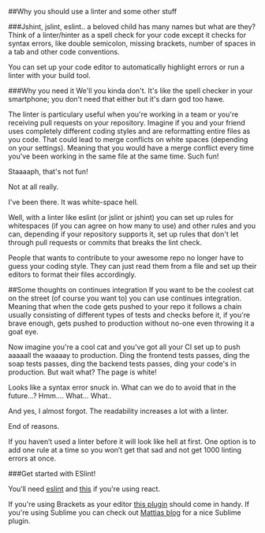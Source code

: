 ##Why you should use a linter and some other stuff

###Jshint, jslint, eslint.. a beloved child has many names but what are they?
Think of a linter/hinter as a spell check for your code except it checks for syntax errors, like double semicolon, missing brackets, number of spaces in a tab and other code conventions. 

You can set up your code editor to automatically highlight errors or run a linter with your build tool. 

###Why you need it
We'll you kinda don't. It's like the spell checker in your smartphone; you don't need that either but it's darn god too hawe. 

The linter is particulary useful when you're working in a team or you're receiving pull requests on your repository. Imagine if you and your friend uses completely different coding styles and are reformatting entire files as you code. That could lead to merge conflicts on white spaces (depending on your settings). Meaning that you would have a merge conflict every time you've been working in the same file at the same time. Such fun! 

Staaaaph, that's not fun!

Not at all really.

I've been there. It was white-space hell.

Well, with a linter like eslint (or jslint or jshint) you can set up rules for whitespaces (if you can agree on how many to use) and other rules and you can, depending if your repository supports it, set up rules that don't let through pull requests or commits that breaks the lint check.

People that wants to contribute to your awesome repo no longer have to guess your coding style. They can just read them from a file and set up their editors to format their files accordingly.

##Some thoughts on continues integration
If you want to be the coolest cat on the street (of course you want to) you can use continues integration. Meaning that when the code gets pushed to your repo it follows a chain usually consisting of different types of tests and checks before it, if you're brave enough, gets pushed to production without no-one even throwing it a goat eye.

Now imagine you're a cool cat and you've got all your CI set up to push aaaaall the waaaay to production. Ding the frontend tests passes, ding the soap tests passes, ding the backend tests passes, ding your code's in production. But wait what? The page is white!

Looks like a syntax error snuck in. What can we do to avoid that in the future...? Hmm.... What... What..

And yes, I almost forgot. The readability increases a lot with a linter.

End of reasons.

If you haven’t used a linter before it will look like hell at first. One option is to add one rule at a time so you won’t get that sad and not get 1000 linting errors at once.

###Get started with ESlint!

You’ll need [eslint](https://www.npmjs.com/package/eslint) and [this](https://www.npmjs.com/package/eslint-plugin-react) if you're using react.

If you're using Brackets as your editor [this plugin](https://www.npmjs.com/package/brackets-eslint) should come in handy. If you're using Sublime you can check out [Mattias blog](http://mattias.rocks/setting-up-sublime/) for a nice Sublime plugin.